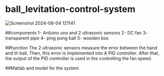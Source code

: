 # ball_levitation-control-system
![Screenshot 2024-08-04 121141](https://github.com/user-attachments/assets/d88ad114-47f6-4a82-b8c4-88c65c60f215)

##components 
1- Arduino uno and 2 ultrasonic sensors 
2- DC fan 
3- transparent pipe
4- ping pong ball
5- wooden box

##function 
  The 2 ultrasonic sensors measure the error between the hand and th ball. Then, this error is implemented into A PID controller. After that, the output of the PID controller is used in the controlling the fan speed.

##Matlab and model for the system 
